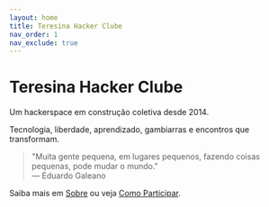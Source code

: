 ```yaml
---
layout: home
title: Teresina Hacker Clube
nav_order: 1
nav_exclude: true
---
```


# Teresina Hacker Clube

Um hackerspace em construção coletiva desde 2014.

Tecnologia, liberdade, aprendizado, gambiarras e encontros que transformam.

> "Muita gente pequena, em lugares pequenos, fazendo coisas pequenas, pode mudar o mundo."  
> — Eduardo Galeano

Saiba mais em [Sobre](/sobre) ou veja [Como Participar](/participar).
